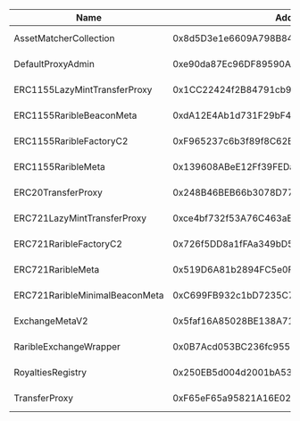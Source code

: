  Name | Address | Url 
 --- | --- | ---
 AssetMatcherCollection | 0x8d5D3e1e6609A798B84160Ec9CC25198B9e4F177 | https://astar-zkevm.explorer.startale.com/address/0x8d5D3e1e6609A798B84160Ec9CC25198B9e4F177 
 DefaultProxyAdmin | 0xe90da87Ec96DF89590A5CD00c0183E69a36330a9 | https://astar-zkevm.explorer.startale.com/address/0xe90da87Ec96DF89590A5CD00c0183E69a36330a9 
 ERC1155LazyMintTransferProxy | 0x1CC22424f2B84791cb99c141A68CD2a44Cf35398 | https://astar-zkevm.explorer.startale.com/address/0x1CC22424f2B84791cb99c141A68CD2a44Cf35398 
 ERC1155RaribleBeaconMeta | 0xdA12E4Ab1d731F29bF4Bff8f971579D95f8DDD07 | https://astar-zkevm.explorer.startale.com/address/0xdA12E4Ab1d731F29bF4Bff8f971579D95f8DDD07 
 ERC1155RaribleFactoryC2 | 0xF965237c6b3f89f8C62B45b94097899E3562A830 | https://astar-zkevm.explorer.startale.com/address/0xF965237c6b3f89f8C62B45b94097899E3562A830 
 ERC1155RaribleMeta | 0x139608ABeE12Ff39FEDae39C493B571A25995E10 | https://astar-zkevm.explorer.startale.com/address/0x139608ABeE12Ff39FEDae39C493B571A25995E10 
 ERC20TransferProxy | 0x248B46BEB66b3078D771a9E7E5a0a0216d0d07ba | https://astar-zkevm.explorer.startale.com/address/0x248B46BEB66b3078D771a9E7E5a0a0216d0d07ba 
 ERC721LazyMintTransferProxy | 0xce4bf732f53A76C463aE8822be858017b02779c8 | https://astar-zkevm.explorer.startale.com/address/0xce4bf732f53A76C463aE8822be858017b02779c8 
 ERC721RaribleFactoryC2 | 0x726f5DD8a1fFAa349bD57501Ba760AB5A03e91Ff | https://astar-zkevm.explorer.startale.com/address/0x726f5DD8a1fFAa349bD57501Ba760AB5A03e91Ff 
 ERC721RaribleMeta | 0x519D6A81b2894FC5e0F2a8B900F6f5CdE1132dBB | https://astar-zkevm.explorer.startale.com/address/0x519D6A81b2894FC5e0F2a8B900F6f5CdE1132dBB 
 ERC721RaribleMinimalBeaconMeta | 0xC699FB932c1bD7235C7ED19388f26A2428224AED | https://astar-zkevm.explorer.startale.com/address/0xC699FB932c1bD7235C7ED19388f26A2428224AED 
 ExchangeMetaV2 | 0x5faf16A85028BE138A7178B222DeC98092FEEF97 | https://astar-zkevm.explorer.startale.com/address/0x5faf16A85028BE138A7178B222DeC98092FEEF97 
 RaribleExchangeWrapper | 0x0B7Acd053BC236fc95537e2aDD37C22968b48C1b | https://astar-zkevm.explorer.startale.com/address/0x0B7Acd053BC236fc95537e2aDD37C22968b48C1b 
 RoyaltiesRegistry | 0x250EB5d004d2001bA53f72b0034AA66330f7f220 | https://astar-zkevm.explorer.startale.com/address/0x250EB5d004d2001bA53f72b0034AA66330f7f220 
 TransferProxy | 0xF65eF65a95821A16E02973b1C2200FA58898e3c0 | https://astar-zkevm.explorer.startale.com/address/0xF65eF65a95821A16E02973b1C2200FA58898e3c0 

